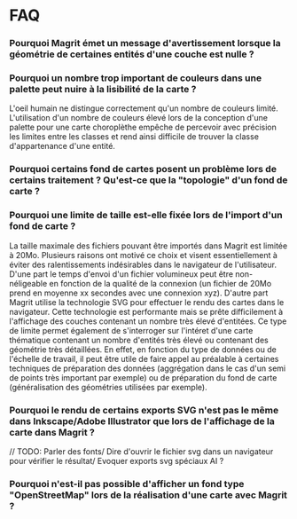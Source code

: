 # FAQ


### Pourquoi Magrit émet un message d'avertissement lorsque la géométrie de certaines entités d'une couche est nulle ?


### Pourquoi un nombre trop important de couleurs dans une palette peut nuire à la lisibilité de la carte ?
L'oeil humain ne distingue correctement qu'un nombre de couleurs limité. L'utilisation d'un nombre de couleurs élevé lors de la conception d'une palette pour une carte choroplèthe empêche de percevoir avec précision les limites entre les classes et rend ainsi difficile de trouver la classe d'appartenance d'une entité.

### Pourquoi certains fond de cartes posent un problème lors de certains traitement ? Qu'est-ce que la "topologie" d'un fond de carte ?


### Pourquoi une limite de taille est-elle fixée lors de l'import d'un fond de carte ?

La taille maximale des fichiers pouvant être importés dans Magrit est limitée à 20Mo. Plusieurs raisons ont motivé ce choix et visent essentiellement à éviter des ralentissements indésirables dans le navigateur de l'utilisateur.
 D'une part le temps d'envoi d'un fichier volumineux peut être non-néligeable en fonction de la qualité de la connexion (un fichier de 20Mo prend en moyenne xx secondes avec une connexion xyz). D'autre part Magrit utilise la technologie SVG pour effectuer le rendu des cartes dans le navigateur. Cette technologie est performante mais se prête difficilement à l'affichage des couches contenant un nombre très élevé d'entitées.
Ce type de limite permet également de s'interroger sur l'intéret d'une carte thématique contenant un nombre d'entités très élevé ou contenant des géométrie très détaillées. En effet, en fonction du type de données ou de l'échelle de travail, il peut être utile de faire appel au préalable à certaines techniques de préparation des données (aggrégation dans le cas d'un semi de points très important par exemple) ou de préparation du fond de carte (généralisation des géométries utilisées par exemple).

### Pourquoi le rendu de certains exports SVG n'est pas le même dans Inkscape/Adobe Illustrator que lors de l'affichage de la carte dans Magrit ?
// TODO: Parler des fonts/ Dire d'ouvrir le fichier svg dans un navigateur pour vérifier le résultat/ Evoquer exports svg spéciaux AI ?


### Pourquoi n'est-il pas possible d'afficher un fond type "OpenStreetMap" lors de la réalisation d'une carte avec Magrit ?
